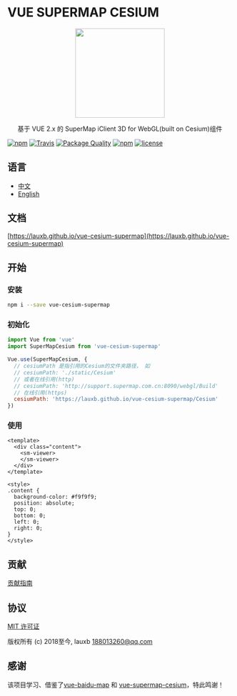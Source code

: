 # VUE SUPERMAP CESIUM

<p align="center">
  <img src="https://lauxb.github.io/vue-cesium-supermap/Cesium/favicon.png" width="200px">
</p>
<p align="center">基于 VUE 2.x 的 SuperMap iClient 3D for WebGL(built on Cesium)组件</p>

[![npm](https://img.shields.io/npm/v/vue-cesium-supermap.svg)]()
[![Travis](https://img.shields.io/travis/lauxb/vue-cesium-supermap.svg)]()
[![Package Quality](http://npm.packagequality.com/shield/vue-cesium-supermap.svg)](http://packagequality.com/#?package=vue-cesium-supermap)
[![npm](https://img.shields.io/npm/dm/vue-cesium-supermap.svg)]()
[![license](https://img.shields.io/github/license/lauxb/vue-cesium-supermap.svg)]()

## 语言

- [中文](https://github.com/lauxb/vue-cesium-supermap/blob/master/README.zh.md)
- [English](https://github.com/lauxb/vue-cesium-supermap/blob/master/README.md)

## 文档

[https://lauxb.github.io/vue-cesium-supermap](https://lauxb.github.io/vue-cesium-supermap)

## 开始

### 安装

```bash
npm i --save vue-cesium-supermap
```

### 初始化

```javascript
import Vue from 'vue'
import SuperMapCesium from 'vue-cesium-supermap'

Vue.use(SuperMapCesium, {
  // cesiumPath 是指引用的Cesium的文件夹路径， 如
  // cesiumPath: './static/Cesium'
  // 或者在线引用(http)
  // cesiumPath: 'http://support.supermap.com.cn:8090/webgl/Build'
  // 在线引用(https)
  cesiumPath: 'https://lauxb.github.io/vue-cesium-supermap/Cesium'
})
```

### 使用

```vue
<template>
  <div class="content">
    <sm-viewer>
    </sm-viewer>
  </div>
</template>

<style>
.content {
  background-color: #f9f9f9;
  position: absolute;
  top: 0;
  bottom: 0;
  left: 0;
  right: 0;
}
</style>
```

## 贡献

[贡献指南](https://github.com/lauxb/vue-cesium-supermap/blob/master/CONTRIBUTING.md)

## 协议

[MIT 许可证](https://opensource.org/licenses/MIT)

版权所有 (c) 2018至今, lauxb <188013260@qq.com>

## 感谢

该项目学习、借鉴了[vue-baidu-map](https://github.com/Dafrok/vue-baidu-map) 和 [vue-supermap-cesium](https://github.com/zouyaoji/vue-supermap-cesium)，特此鸣谢！
